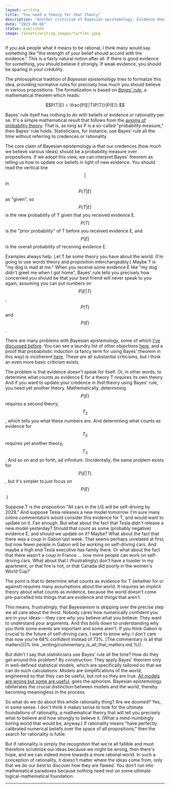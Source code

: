 ```yaml
---
layout: writing
title: "You need a theory for that theory"
description: "Another criticism of Bayesian epistemology: Evidence doesn't speak for itself" 
date: "2023-09-06" 
status: published
image: /assets/writing_images/turtles.jpeg
---
```



If you ask people what it means to be rational, I think many would say something like "the strength of your belief should accord with the evidence." This is a fairly natural notion after all. If there is good evidence for something, you should believe it strongly. If weak evidence, you should be sparing in your credulity.

The philosophical tradition of _Bayesian epistemology_ tries to formalize this idea, providing normative rules for precisely how much you should believe in various propositions. The formalization is based on [_Bayes' rule_](https://en.wikipedia.org/wiki/Bayes%27_theorem), a mathematical theorem which reads:

$$P(T|E) = \frac{P(E|T)P(T)}{P(E)}.$$

Bayes' rule itself has nothing to do with beliefs or evidence or rationality per se. It's a simple mathematical result that follows from the [axioms of probability theory](https://en.wikipedia.org/wiki/Probability_axioms). That is, as long as P is a so-called "probability measure," then Bayes' rule holds. Statisticians, for instance, use Bayes' rule all the time without referring to credences or rationality.

The core claim of Bayesian epistemology is that our credences (how much we believe various ideas) should be a probability measure over propositions. If we adopt this view, we can interpret Bayes' theorem as telling us how to update our beliefs in light of new evidence. You should read the vertical line $$\vert$$ in $$P(T\vert E)$$ as "given", so $$P(T\vert E)$$ is the new probability of T given that you received evidence E. $$P(T)$$ is the "prior probability" of T before you received evidence E, and $$P(E)$$ is the overall probability of receiving evidence E.

Examples always help. Let T be some theory you have about the world. (I'm going to use words theory and proposition interchangeably.) Maybe T is "my dog is mad at me." When you receive some evidence E like "my dog didn't greet me when I got home", Bayes' rule tells you precisely how concerned you should be that your best friend will never speak to you again, assuming you can put numbers on $$P(E\vert T)$$, $$P(T)$$ and $$P(E)$$.

There are many problems with Bayesian epistemology, some of which [I've discussed before](https://medium.com/conjecture-magazine/pascals-mugging-and-the-poverty-of-the-expected-value-calculus-70b190d953cd/). You can see a laundry list of other objections [here](https://plato.stanford.edu/entries/epistemology-bayesian/#IssuAbouDiacNorm), and a proof that probabilistic induction (a fancy term for using Bayes' theorem in this way) is incoherent [here](https://arxiv.org/pdf/2107.00749.pdf). These are all substantial criticisms, but I think an even more basic criticism exists.

The problem is that evidence doesn't speak for itself. Or, in other words, to determine what counts as evidence E for a theory T requires its own theory. And if you want to update your credence in _that_ theory using Bayes' rule, you need yet another theory. Mathematically, determining $$P(E)$$  requires a second theory, $$T_2$$, which tells you what these numbers are. 
And determining what counts as evidence for $$T_2$$ requires yet another theory, $$T_3$$. And so on and so forth, ad infinitum. 
(Incidentally, the same problem exists for $$P(E\vert T)$$, but it's simpler to just focus on $$P(E)$$.) 

Suppose T is the proposition "All cars in the US will be self-driving by 2028." And suppose Tesla releases a new model tomorrow. I'm sure many online commentators would consider this evidence for T, and would want to update on it.  Fair enough. But what about the fact that Tesla _didn't_ release a new model yesterday? Should that count as some (probably negative) evidence E, and should we update on it? Maybe? What about the fact that there was a coup in Gabon last week. That seems perhaps unrelated at first, but now fewer people in Gabon will be working on self-driving cars. And maybe a high end Tesla executive has family there. Or what about the fact that there wasn't a coup in France … now more people can work on self-driving cars. What about that I (frustratingly) don't have a toaster in my apartment, or that fire is hot, or that Canada did poorly in the women's World Cup?

The point is that to determine what counts as evidence for T (whether for or against) requires many assumptions about the world. It requires an implicit theory about what counts as evidence, because the world doesn't come pre-parcelled into things that are evidence and things that aren't.

This means, frustratingly, that Bayesianism is skipping over the precise step we all care about the most. Nobody cares how numerically confident you are in your ideas---they care _why_ you believe what you believe. They want to understand your arguments. And this boils down to understanding why you think some events are important and some aren't. If you think Gabon is crucial to the future of self-driving cars, I want to know why. I don't care that now you're 68% confident instead of 73%. [The commentary is all that matters]({% link _writing/commentary_is_all_that_matters.md %}). 

But didn't I say that statisticians use Bayes' rule all the time? How do they get around this problem? By construction: They apply Bayes' theorem only in well-defined statistical models, which are specifically tailored so that we can do such calculations. Models are simplifications of the world, engineered so that they can be useful, but not so they are true. [All models are wrong but some are useful](https://en.wikipedia.org/wiki/All_models_are_wrong), goes the aphorism. Bayesian epistemology obliterates the crucial distinction between models and the world, thereby becoming meaningless in the process.

So what do we do about this whole rationality thing? Are we doomed? Yes, in some sense. I don't think it makes sense to look for the ultimate foundations of rationality, a mathematical theory that will tell you precisely what to believe and how strongly to believe it. (What a mind-numbingly boring world that would be, anyway.) If rationality means "have perfectly calibrated numerical beliefs over the space of all propositions," then the search for rationality is futile.

But if rationality is simply the recognition that we're all fallible and must therefore scrutinize our ideas because we might be wrong, then there's hope, and we can indeed move towards a more rational world. In such a conception of rationality, it doesn't matter where the ideas come from, only that we do our best to discover how they are flawed. You don't run into mathematical paradoxes because nothing need rest on some ultimate logical-mathematical foundation.

--- 